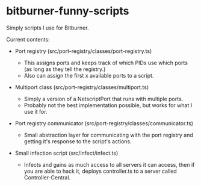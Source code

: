 # bitburner-funny-scripts

Simply scripts I use for Bitburner.

Current contents:

- Port registry (src/port-registry/classes/port-registry.ts)
    - This assigns ports and keeps track of which PIDs use which ports (as long as they tell the registry.)
    - Also can assign the first x available ports to a script.

- Multiport class (src/port-registry/classes/multiport.ts)
    - Simply a version of a NetscriptPort that runs with multiple ports.
    - Probably not the best implementation possible, but works for what I use it for.

- Port registry communicator (src/port-registry/classes/communicator.ts)
    - Small abstraction layer for communicating with the port registry and getting it's response to the script's actions.

- Small infection script (src/infect/infect.ts)
    - Infects and gains as much access to all servers it can access, then if you are able to hack it, deploys controller.ts to a server called Controller-Central.